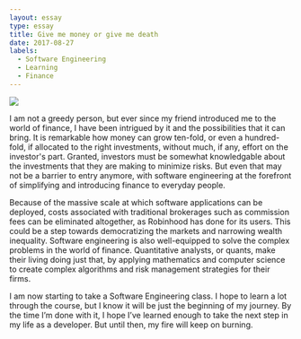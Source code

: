 ```yaml
---
layout: essay
type: essay
title: Give me money or give me death
date: 2017-08-27
labels:
  - Software Engineering
  - Learning
  - Finance
---
```


<img class="ui medium image" src="../images/finance.jpg">

I am not a greedy person, but ever since my friend introduced me to the world of finance, I have been intrigued by it and the possibilities that it can bring. It is remarkable how money can grow ten-fold, or even a hundred-fold, if allocated to the right investments, without much, if any, effort on the investor's part. Granted, investors must be somewhat knowledgable about the investments that they are making to minimize risks. But even that may not be a barrier to entry anymore, with software engineering at the forefront of simplifying and introducing finance to everyday people.

Because of the massive scale at which software applications can be deployed, costs associated with traditional brokerages such as commission fees can be eliminated altogether, as Robinhood has done for its users. This could be a step towards democratizing the markets and narrowing wealth inequality. Software engineering is also well-equipped to solve the complex problems in the world of finance. Quantitative analysts, or quants, make their living doing just that, by applying mathematics and computer science to create complex algorithms and risk management strategies for their firms.

I am now starting to take a Software Engineering class. I hope to learn a lot through the course, but I know it will be just the beginning of my journey. By the time I’m done with it, I hope I’ve learned enough to take the next step in my life as a developer. But until then, my fire will keep on burning.

